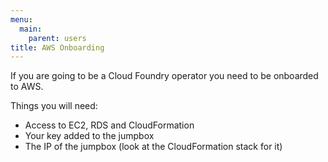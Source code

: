 ```yaml
---
menu:
  main:
    parent: users
title: AWS Onboarding
---
```


If you are going to be a Cloud Foundry operator you need to be onboarded to AWS.

Things you will need:

- Access to EC2, RDS and CloudFormation
- Your key added to the jumpbox
- The IP of the jumpbox (look at the CloudFormation stack for it)
